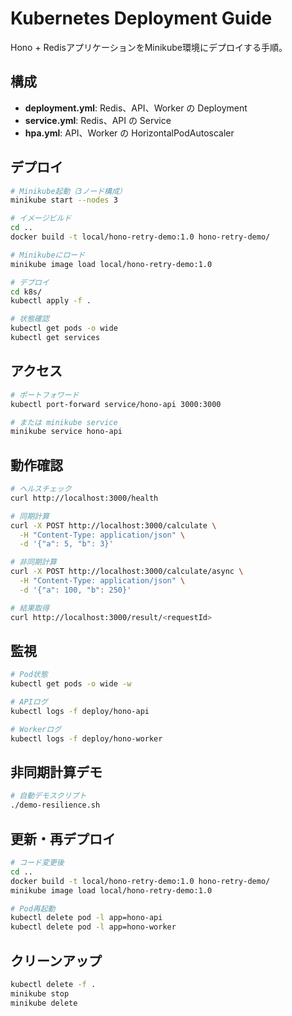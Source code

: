 # Kubernetes Deployment Guide

Hono + RedisアプリケーションをMinikube環境にデプロイする手順。

## 構成

- **deployment.yml**: Redis、API、Worker の Deployment
- **service.yml**: Redis、API の Service
- **hpa.yml**: API、Worker の HorizontalPodAutoscaler

## デプロイ

```bash
# Minikube起動（3ノード構成）
minikube start --nodes 3

# イメージビルド
cd ..
docker build -t local/hono-retry-demo:1.0 hono-retry-demo/

# Minikubeにロード
minikube image load local/hono-retry-demo:1.0

# デプロイ
cd k8s/
kubectl apply -f .

# 状態確認
kubectl get pods -o wide
kubectl get services
```

## アクセス

```bash
# ポートフォワード
kubectl port-forward service/hono-api 3000:3000

# または minikube service
minikube service hono-api
```

## 動作確認

```bash
# ヘルスチェック
curl http://localhost:3000/health

# 同期計算
curl -X POST http://localhost:3000/calculate \
  -H "Content-Type: application/json" \
  -d '{"a": 5, "b": 3}'

# 非同期計算
curl -X POST http://localhost:3000/calculate/async \
  -H "Content-Type: application/json" \
  -d '{"a": 100, "b": 250}'

# 結果取得
curl http://localhost:3000/result/<requestId>
```

## 監視

```bash
# Pod状態
kubectl get pods -o wide -w

# APIログ
kubectl logs -f deploy/hono-api

# Workerログ
kubectl logs -f deploy/hono-worker
```

## 非同期計算デモ

```bash
# 自動デモスクリプト
./demo-resilience.sh
```

## 更新・再デプロイ

```bash
# コード変更後
cd ..
docker build -t local/hono-retry-demo:1.0 hono-retry-demo/
minikube image load local/hono-retry-demo:1.0

# Pod再起動
kubectl delete pod -l app=hono-api
kubectl delete pod -l app=hono-worker
```

## クリーンアップ

```bash
kubectl delete -f .
minikube stop
minikube delete
```
